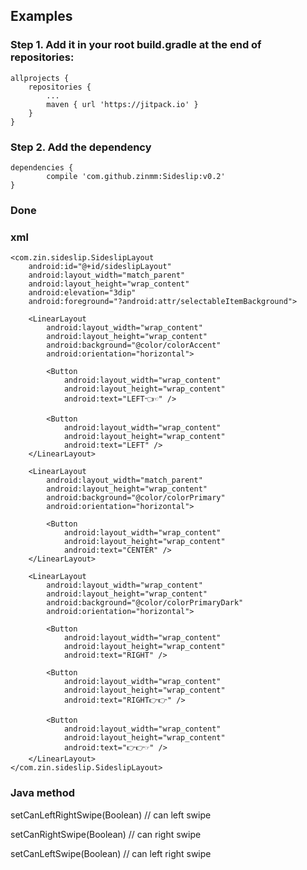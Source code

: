 ## Examples

### Step 1. Add it in your root build.gradle at the end of repositories:

    allprojects {
    	repositories {
    		...
    		maven { url 'https://jitpack.io' }
    	}
    }


### Step 2. Add the dependency

	dependencies {
	        compile 'com.github.zinmm:Sideslip:v0.2'
	}


### Done





### xml

    <com.zin.sideslip.SideslipLayout
        android:id="@+id/sideslipLayout"
        android:layout_width="match_parent"
        android:layout_height="wrap_content"
        android:elevation="3dip"
        android:foreground="?android:attr/selectableItemBackground">
    
        <LinearLayout
            android:layout_width="wrap_content"
            android:layout_height="wrap_content"
            android:background="@color/colorAccent"
            android:orientation="horizontal">
    
            <Button
                android:layout_width="wrap_content"
                android:layout_height="wrap_content"
                android:text="LEFT👈☜" />
    
            <Button
                android:layout_width="wrap_content"
                android:layout_height="wrap_content"
                android:text="LEFT" />
        </LinearLayout>
    
        <LinearLayout
            android:layout_width="match_parent"
            android:layout_height="wrap_content"
            android:background="@color/colorPrimary"
            android:orientation="horizontal">
    
            <Button
                android:layout_width="wrap_content"
                android:layout_height="wrap_content"
                android:text="CENTER" />
        </LinearLayout>
    
        <LinearLayout
            android:layout_width="wrap_content"
            android:layout_height="wrap_content"
            android:background="@color/colorPrimaryDark"
            android:orientation="horizontal">
    
            <Button
                android:layout_width="wrap_content"
                android:layout_height="wrap_content"
                android:text="RIGHT" />
    
            <Button
                android:layout_width="wrap_content"
                android:layout_height="wrap_content"
                android:text="RIGHT👉👉" />
    
            <Button
                android:layout_width="wrap_content"
                android:layout_height="wrap_content"
                android:text="👉👉☞" />
        </LinearLayout>
    </com.zin.sideslip.SideslipLayout>



### Java method

setCanLeftRightSwipe(Boolean)  // can left swipe

setCanRightSwipe(Boolean)      // can right swipe

setCanLeftSwipe(Boolean)       // can left right swipe
